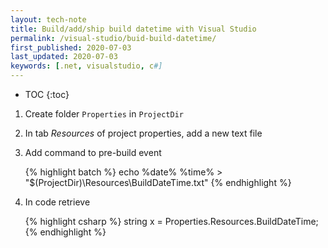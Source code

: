 ```yaml
---
layout: tech-note
title: Build/add/ship build datetime with Visual Studio
permalink: /visual-studio/buid-build-datetime/
first_published: 2020-07-03
last_updated: 2020-07-03
keywords: [.net, visualstudio, c#]
---
```


* TOC
{:toc}

1. Create folder `Properties` in `ProjectDir`

1. In tab _Resources_ of project properties, add a new text file

1. Add command to pre-build event

   {% highlight batch %}
   echo %date% %time% > "$(ProjectDir)\Resources\BuildDateTime.txt"
   {% endhighlight %}

1. In code retrieve

   {% highlight csharp %}
   string x = Properties.Resources.BuildDateTime;
   {% endhighlight %}
